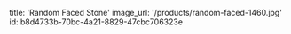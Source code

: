 title: 'Random Faced Stone'
image_url: '/products/random-faced-1460.jpg'
id: b8d4733b-70bc-4a21-8829-47cbc706323e
